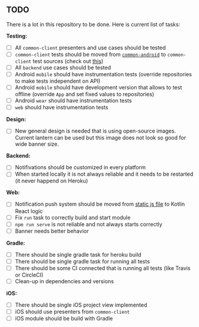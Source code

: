 ## TODO

There is a lot in this repository to be done. Here is current list of tasks:

**Testing:**

- [ ] All `common-client` presenters and use cases should be tested
- [ ] `common-client` tests should be moved from [`common-android`](https://github.com/MarcinMoskala/KotlinAcademyApp/tree/master/android/common/src/test/java/org/kotlinacademy) to `common-client` test sources (check out [this](https://www.youtube.com/watch?v=ZbANCuZ_qqw&list=PLQ176FUIyIUY6UK1cgVsbdPYA3X5WLam5&index=6))
- [ ] All `backend` use cases should be tested
- [ ] Android `mobile` should have instrumentation tests (override repositories to make tests independent on API)
- [ ] Android `mobile` should have development version that allows to test offline (override `App` and set fixed values to repositories)
- [ ] Android `wear` should have instrumentation tests
- [ ] `web` should have instrumentation tests

**Design:**

- [ ] New general design is needed that is using open-source images. Current lantern can be used but this image does not look so good for wide banner size.

**Backend:**

- [ ] Notifivations should be customized in every platform
- [ ] When started locally it is not always reliable and it needs to be restarted (it never happend on Heroku)

**Web:**

- [ ] Notification push system should be moved from [static js file](https://github.com/MarcinMoskala/KotlinAcademyApp/blob/master/web/src/main/web/js/initFirebase.js) to Kotlin React logic
- [ ] Fix `run` task to correctly build and start module
- [ ] `npm run serve` is not reliable and not always starts correctly
- [ ] Banner needs better behavior

**Gradle:**

- [ ] There should be single gradle task for heroku build
- [ ] There should be single gradle task for running all tests
- [ ] There should be some CI connected that is running all tests (like Travis or CircleCI)
- [ ] Clean-up in dependencies and versions

**iOS:**

- [ ] There should be single iOS project view implemented
- [ ] iOS should use presenters from `common-client`
- [ ] iOS module should be build with Gradle